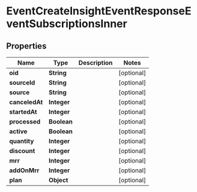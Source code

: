 

# EventCreateInsightEventResponseEventSubscriptionsInner


## Properties

| Name | Type | Description | Notes |
|------------ | ------------- | ------------- | -------------|
|**oid** | **String** |  |  [optional] |
|**sourceId** | **String** |  |  [optional] |
|**source** | **String** |  |  [optional] |
|**canceledAt** | **Integer** |  |  [optional] |
|**startedAt** | **Integer** |  |  [optional] |
|**processed** | **Boolean** |  |  [optional] |
|**active** | **Boolean** |  |  [optional] |
|**quantity** | **Integer** |  |  [optional] |
|**discount** | **Integer** |  |  [optional] |
|**mrr** | **Integer** |  |  [optional] |
|**addOnMrr** | **Integer** |  |  [optional] |
|**plan** | **Object** |  |  [optional] |



